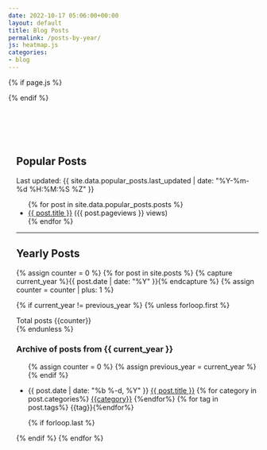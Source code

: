 ```yaml
---
date: 2022-10-17 05:06:00+00:00
layout: default
title: Blog Posts
permalink: /posts-by-year/
js: heatmap.js
categories:
- blog
---
```

{% if page.js %}
  <script src="/assets/js/{{ page.js }}"></script>
{% endif %}

<div class="content" style="padding-top: 4rem;margin-left: 1rem;">
  <!-- experimental heatmap-->
  <div class="heatmap">
    <div id="commit-graph" class="grid"></div>
  </div>

  <!-- feature: popular posts -->
  <h2>Popular Posts</h2>
    <p>Last updated: {{ site.data.popular_posts.last_updated | date: "%Y-%m-%d %H:%M:%S %Z" }}</p>
    <ul>
    {% for post in site.data.popular_posts.posts %}
      <li>
        <a href="{{ post.path }}">{{ post.title }}</a>
        ({{ post.pageviews }} views)
      </li>
    {% endfor %}
    </ul>
  <hr/>

  <h2>Yearly Posts</h2>
{% assign counter = 0 %}
{% for post in site.posts %}
  {% capture current_year %}{{ post.date | date: "%Y" }}{% endcapture %}
  {% assign counter = counter | plus: 1 %}
  
  {% if current_year != previous_year %}
    {% unless forloop.first %}
      <div class="tag is-danger"> Total posts {{counter}}</div>
      </ul>
    {% endunless %}
    <h3>Archive of posts from {{ current_year }}</h3>
    <ul>
    {% assign counter = 0 %}
    {% assign previous_year = current_year %}
  {% endif %}
  
  <li>
    <span class="post-date">{{ post.date | date: "%b %-d, %Y" }}</span>
    <a href="{{ post.url | relative_url }}">{{ post.title }}</a>
    {% for category in post.categories%} <span class="tag is-primary"><a href="/index.html#{{ category | slugify }}">{{category}}</a></span> {%endfor%}
    {% for tag in post.tags%} <span class="tag is-secondary">{{tag}}</span>{%endfor%}
  </li>

  {% if forloop.last %}
    </ul>
  {% endif %}
{% endfor %}
</div>


